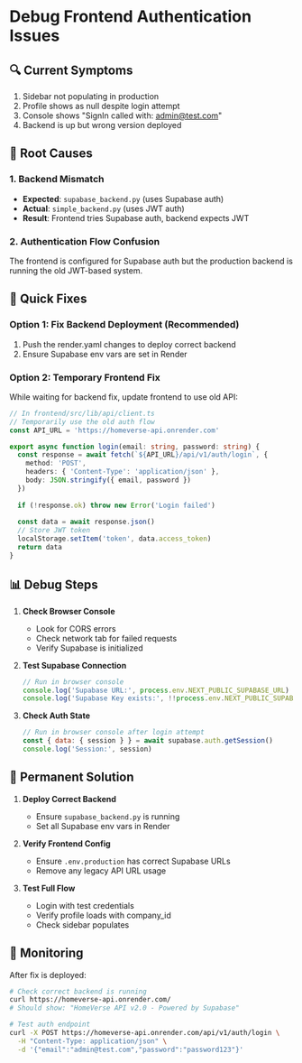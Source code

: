 # Debug Frontend Authentication Issues

## 🔍 Current Symptoms
1. Sidebar not populating in production
2. Profile shows as null despite login attempt
3. Console shows "SignIn called with: admin@test.com"
4. Backend is up but wrong version deployed

## 🐛 Root Causes

### 1. Backend Mismatch
- **Expected**: `supabase_backend.py` (uses Supabase auth)
- **Actual**: `simple_backend.py` (uses JWT auth)
- **Result**: Frontend tries Supabase auth, backend expects JWT

### 2. Authentication Flow Confusion
The frontend is configured for Supabase auth but the production backend is running the old JWT-based system.

## 🔧 Quick Fixes

### Option 1: Fix Backend Deployment (Recommended)
1. Push the render.yaml changes to deploy correct backend
2. Ensure Supabase env vars are set in Render

### Option 2: Temporary Frontend Fix
While waiting for backend fix, update frontend to use old API:

```typescript
// In frontend/src/lib/api/client.ts
// Temporarily use the old auth flow
const API_URL = 'https://homeverse-api.onrender.com'

export async function login(email: string, password: string) {
  const response = await fetch(`${API_URL}/api/v1/auth/login`, {
    method: 'POST',
    headers: { 'Content-Type': 'application/json' },
    body: JSON.stringify({ email, password })
  })
  
  if (!response.ok) throw new Error('Login failed')
  
  const data = await response.json()
  // Store JWT token
  localStorage.setItem('token', data.access_token)
  return data
}
```

## 📊 Debug Steps

1. **Check Browser Console**
   - Look for CORS errors
   - Check network tab for failed requests
   - Verify Supabase is initialized

2. **Test Supabase Connection**
   ```javascript
   // Run in browser console
   console.log('Supabase URL:', process.env.NEXT_PUBLIC_SUPABASE_URL)
   console.log('Supabase Key exists:', !!process.env.NEXT_PUBLIC_SUPABASE_ANON_KEY)
   ```

3. **Check Auth State**
   ```javascript
   // Run in browser console after login attempt
   const { data: { session } } = await supabase.auth.getSession()
   console.log('Session:', session)
   ```

## 🚀 Permanent Solution

1. **Deploy Correct Backend**
   - Ensure `supabase_backend.py` is running
   - Set all Supabase env vars in Render

2. **Verify Frontend Config**
   - Ensure `.env.production` has correct Supabase URLs
   - Remove any legacy API URL usage

3. **Test Full Flow**
   - Login with test credentials
   - Verify profile loads with company_id
   - Check sidebar populates

## 📝 Monitoring

After fix is deployed:
```bash
# Check correct backend is running
curl https://homeverse-api.onrender.com/
# Should show: "HomeVerse API v2.0 - Powered by Supabase"

# Test auth endpoint
curl -X POST https://homeverse-api.onrender.com/api/v1/auth/login \
  -H "Content-Type: application/json" \
  -d '{"email":"admin@test.com","password":"password123"}'
```